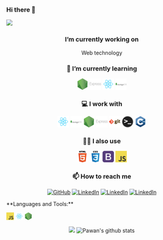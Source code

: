 ### Hi there 👋
![](https://komarev.com/ghpvc/?username=sohan964&color=blue)

<h3 align="center">
  I’m currently working on
</h3>

<p align="center">
Web technology
</p>

<h3 align="center">
🌱 I’m currently learning
</h3>

<p align="center">
<code><img height="30" src="https://raw.githubusercontent.com/github/explore/80688e429a7d4ef2fca1e82350fe8e3517d3494d/topics/nodejs/nodejs.png"></code>
<code><img height="30" src="https://raw.githubusercontent.com/github/explore/80688e429a7d4ef2fca1e82350fe8e3517d3494d/topics/express/express.png"></code>
<code><img height="30" src="https://raw.githubusercontent.com/github/explore/80688e429a7d4ef2fca1e82350fe8e3517d3494d/topics/react/react.png"></code>
<code><img height="30" src="https://raw.githubusercontent.com/github/explore/80688e429a7d4ef2fca1e82350fe8e3517d3494d/topics/mongodb/mongodb.png"></code>
</p>

<h3 align="center">
💻 I work with
</h3>

<p align="center">
<code><img height="30" src="https://raw.githubusercontent.com/github/explore/80688e429a7d4ef2fca1e82350fe8e3517d3494d/topics/react/react.png"></code>
<code><img height="30" src="https://raw.githubusercontent.com/github/explore/80688e429a7d4ef2fca1e82350fe8e3517d3494d/topics/mongodb/mongodb.png"></code>
<code><img height="30" src="https://raw.githubusercontent.com/github/explore/80688e429a7d4ef2fca1e82350fe8e3517d3494d/topics/nodejs/nodejs.png"></code>
<code><img height="30" src="https://raw.githubusercontent.com/github/explore/80688e429a7d4ef2fca1e82350fe8e3517d3494d/topics/express/express.png"></code>
<code><img height="30" src="https://raw.githubusercontent.com/github/explore/80688e429a7d4ef2fca1e82350fe8e3517d3494d/topics/git/git.png"></code>
<code><img height="30" src="https://raw.githubusercontent.com/github/explore/80688e429a7d4ef2fca1e82350fe8e3517d3494d/topics/terminal/terminal.png"></code>
<code><img height="30" src="https://raw.githubusercontent.com/github/explore/80688e429a7d4ef2fca1e82350fe8e3517d3494d/topics/cpp/cpp.png"></code>
</p>

<h3 align="center">
🖖🏻 I also use
</h3>


<p align="center">
<code><img height="30" src="https://raw.githubusercontent.com/github/explore/80688e429a7d4ef2fca1e82350fe8e3517d3494d/topics/html/html.png"></code>
<code><img height="30" src="https://raw.githubusercontent.com/github/explore/80688e429a7d4ef2fca1e82350fe8e3517d3494d/topics/css/css.png"></code>
<code><img height="30" src="https://raw.githubusercontent.com/github/explore/80688e429a7d4ef2fca1e82350fe8e3517d3494d/topics/bootstrap/bootstrap.png"></code>
<code><img height="30" src="https://raw.githubusercontent.com/github/explore/80688e429a7d4ef2fca1e82350fe8e3517d3494d/topics/javascript/javascript.png"></code>
</p>

<h3 align="center">
📫 How to reach me
</h3>

<p align="center">
	<a href="https://github.com/sohan964"><img src="https://img.shields.io/github/followers/sohan964.svg?label=GitHub&style=social" alt="GitHub"></a>
	<a href="https://www.linkedin.com/in/sohan964/"><img src="https://img.shields.io/badge/LinkedIn--_.svg?style=social&logo=linkedin" alt="LinkedIn"></a>
	<a href="https://www.facebook.com/CoderSohan/"><img src="https://img.shields.io/badge/Facebook--_.svg?style=social&logo=facebook" alt="LinkedIn"></a>
	<a href="https://www.codeforces.com/profile/Sohan964/"><img src="https://codeforces.org/s/30325/images/codeforces-sponsored-by-ton.png" alt="LinkedIn" width="50" height="20"></a>
</p>
**Languages and Tools:**  


<code><img height="20" src="https://raw.githubusercontent.com/github/explore/80688e429a7d4ef2fca1e82350fe8e3517d3494d/topics/javascript/javascript.png"></code>
<code><img height="20" src="https://raw.githubusercontent.com/github/explore/80688e429a7d4ef2fca1e82350fe8e3517d3494d/topics/react/react.png"></code>
<code><img height="20" src="https://raw.githubusercontent.com/github/explore/80688e429a7d4ef2fca1e82350fe8e3517d3494d/topics/nodejs/nodejs.png"></code>   
<p align="center">
 <img  src="https://github-readme-stats.vercel.app/api/top-langs/?username=sohan964&theme=light&hide_langs_below=1" />
 <img src="https://github-readme-stats.vercel.app/api?username=sohan964&show_icons=true&theme=light&line_height=27" alt="Pawan's github stats"/>
</p>
